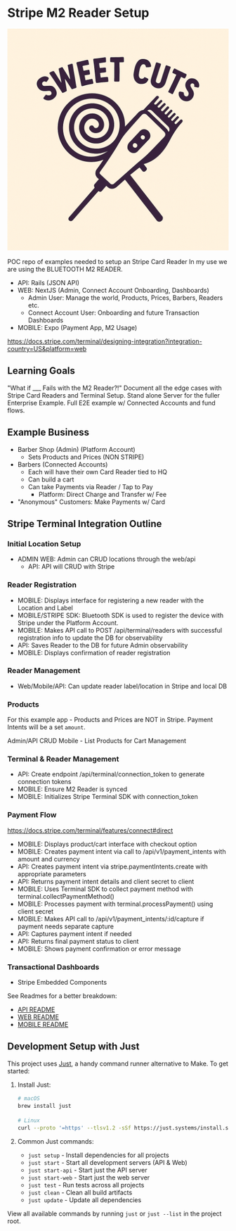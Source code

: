# Stripe M2 Reader Setup

![Sweet Cuts Logo](./sweet_cuts.png)

POC repo of examples needed to setup an Stripe Card Reader
In my use we are using the BLUETOOTH M2 READER.

- API: Rails (JSON API)
- WEB: NextJS (Admin, Connect Account Onboarding, Dashboards)
  - Admin User: Manage the world, Products, Prices, Barbers, Readers etc.
  - Connect Account User: Onboarding and future Transaction Dashboards
- MOBILE: Expo (Payment App, M2 Usage)

<https://docs.stripe.com/terminal/designing-integration?integration-country=US&platform=web>

## Learning Goals

"What if \_\_\_ Fails with the M2 Reader?!"
Document all the edge cases with Stripe Card Readers and Terminal Setup.
Stand alone Server for the fuller Enterprise Example.
Full E2E example w/ Connected Accounts and fund flows.

## Example Business

- Barber Shop (Admin) (Platform Account)
  - Sets Products and Prices (NON STRIPE)
- Barbers (Connected Accounts)
  - Each will have their own Card Reader tied to HQ
  - Can build a cart
  - Can take Payments via Reader / Tap to Pay
    - Platform: Direct Charge and Transfer w/ Fee
- "Anonymous" Customers: Make Payments w/ Card

## Stripe Terminal Integration Outline

### Initial Location Setup

- ADMIN WEB: Admin can CRUD locations through the web/api
  - API: API will CRUD with Stripe

### Reader Registration

- MOBILE: Displays interface for registering a new reader with the Location and Label
- MOBILE/STRIPE SDK: Bluetooth SDK is used to register the device with Stripe under the Platform Account.
- MOBILE: Makes API call to POST /api/terminal/readers with successful registration info to update the DB for observability
- API: Saves Reader to the DB for future Admin observability
- MOBILE: Displays confirmation of reader registration

### Reader Management

- Web/Mobile/API: Can update reader label/location in Stripe and local DB

### Products

For this example app - Products and Prices are NOT in Stripe.
Payment Intents will be a set `amount`.

Admin/API CRUD
Mobile - List Products for Cart Management

### Terminal & Reader Management

- API: Create endpoint /api/terminal/connection_token to generate connection tokens
- MOBILE: Ensure M2 Reader is synced
- MOBILE: Initializes Stripe Terminal SDK with connection_token

### Payment Flow

<https://docs.stripe.com/terminal/features/connect#direct>

- MOBILE: Displays product/cart interface with checkout option
- MOBILE: Creates payment intent via call to /api/v1/payment_intents with amount and currency
- API: Creates payment intent via stripe.paymentIntents.create with appropriate parameters
- API: Returns payment intent details and client secret to client
- MOBILE: Uses Terminal SDK to collect payment method with terminal.collectPaymentMethod()
- MOBILE: Processes payment with terminal.processPayment() using client secret
- MOBILE: Makes API call to /api/v1/payment_intents/:id/capture if payment needs separate capture
- API: Captures payment intent if needed
- API: Returns final payment status to client
- MOBILE: Shows payment confirmation or error message

### Transactional Dashboards

- Stripe Embedded Components

See Readmes for a better breakdown:

- [API README](./api/README.md)
- [WEB README](./web/README.md)
- [MOBILE README](./mobile/README.md)

## Development Setup with Just

This project uses [Just](https://github.com/casey/just), a handy command runner alternative to Make. To get started:

1. Install Just:

   ```bash
   # macOS
   brew install just

   # Linux
   curl --proto '=https' --tlsv1.2 -sSf https://just.systems/install.sh | bash
   ```

2. Common Just commands:
   - `just setup` - Install dependencies for all projects
   - `just start` - Start all development servers (API & Web)
   - `just start-api` - Start just the API server
   - `just start-web` - Start just the web server
   - `just test` - Run tests across all projects
   - `just clean` - Clean all build artifacts
   - `just update` - Update all dependencies

View all available commands by running `just` or `just --list` in the project root.
